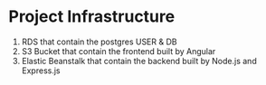# Project Infrastructure
1. RDS that contain the postgres USER & DB
2. S3 Bucket that contain the frontend built by Angular 
3. Elastic Beanstalk that contain the backend built by Node.js and Express.js 
